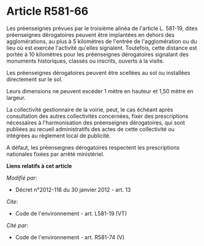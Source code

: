# Article R581-66

Les préenseignes prévues par le troisième alinéa de l'article L. 581-19, dites préenseignes dérogatoires peuvent être
implantées en dehors des agglomérations, au plus à 5 kilomètres de l'entrée de l'agglomération ou du lieu où est exercée
l'activité qu'elles signalent. Toutefois, cette distance est portée à 10 kilomètres pour les préenseignes dérogatoires
signalant des monuments historiques, classés ou inscrits, ouverts à la visite.

Les préenseignes dérogatoires peuvent être scellées au sol ou installées directement sur le sol.

Leurs dimensions ne peuvent excéder 1 mètre en hauteur et 1,50 mètre en largeur.

La collectivité gestionnaire de la voirie, peut, le cas échéant après consultation des autres collectivités concernées, fixer
des prescriptions nécessaires à l'harmonisation des préenseignes dérogatoires, qui sont publiées au recueil administratifs
des actes de cette collectivité ou intégrées au règlement local de publicité.

A défaut, les préenseignes dérogatoires respectent les prescriptions nationales fixées par arrêté ministériel.

**Liens relatifs à cet article**

_Modifié par_:

  - Décret n°2012-118 du 30 janvier 2012 - art. 13

_Cite_:

  - Code de l'environnement - art. L581-19 (VT)

_Cité par_:

  - Code de l'environnement - art. R581-74 (V)
